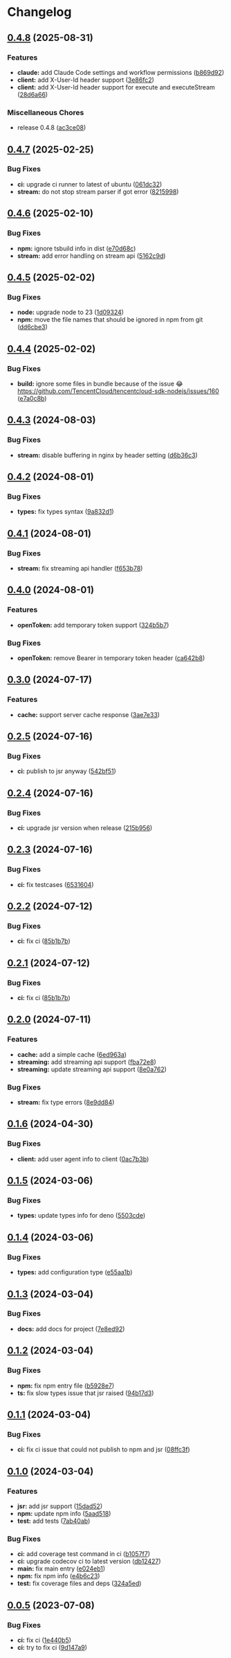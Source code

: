 # Changelog

## [0.4.8](https://github.com/PromptPal/node-sdk/compare/v0.4.7...v0.4.8) (2025-08-31)


### Features

* **claude:** add Claude Code settings and workflow permissions ([b869d92](https://github.com/PromptPal/node-sdk/commit/b869d92652ba7b1d2b8853f6e3c616e289b62e35))
* **client:** add X-User-Id header support ([3e86fc2](https://github.com/PromptPal/node-sdk/commit/3e86fc2fda5bfb3f443d4551c6d28663743d6887))
* **client:** add X-User-Id header support for execute and executeStream ([28d6a66](https://github.com/PromptPal/node-sdk/commit/28d6a665357d665349985dec8a1d54182cd2ca44))


### Miscellaneous Chores

* release 0.4.8 ([ac3ce08](https://github.com/PromptPal/node-sdk/commit/ac3ce08edc3fe2b5abdbd99a7d821a7665cba3fa))

## [0.4.7](https://github.com/PromptPal/node-sdk/compare/v0.4.6...v0.4.7) (2025-02-25)


### Bug Fixes

* **ci:** upgrade ci runner to latest of ubuntu ([061dc32](https://github.com/PromptPal/node-sdk/commit/061dc3227256163b83455f4192a83c6f2166e500))
* **stream:** do not stop stream parser if got error ([8215998](https://github.com/PromptPal/node-sdk/commit/8215998d0f6d0200cbb1a15171e066a03dad3234))

## [0.4.6](https://github.com/PromptPal/node-sdk/compare/v0.4.5...v0.4.6) (2025-02-10)


### Bug Fixes

* **npm:** ignore tsbuild info in dist ([e70d68c](https://github.com/PromptPal/node-sdk/commit/e70d68c07a07a5e8922d8bba544466912b5aa273))
* **stream:** add error handling on stream api ([5162c9d](https://github.com/PromptPal/node-sdk/commit/5162c9dabecb70c7dacddf9f0ce12c3ac3fec9a5))

## [0.4.5](https://github.com/PromptPal/node-sdk/compare/v0.4.4...v0.4.5) (2025-02-02)


### Bug Fixes

* **node:** upgrade node to 23 ([1d09324](https://github.com/PromptPal/node-sdk/commit/1d09324be0746d2dc0d2cab1854f2a8d41897245))
* **npm:** move the file names that should be ignored in npm from git ([dd6cbe3](https://github.com/PromptPal/node-sdk/commit/dd6cbe3281350aeb925eb8d034882501f0185e11))

## [0.4.4](https://github.com/PromptPal/node-sdk/compare/v0.4.3...v0.4.4) (2025-02-02)


### Bug Fixes

* **build:** ignore some files in bundle because of the issue 😂 https://github.com/TencentCloud/tencentcloud-sdk-nodejs/issues/160 ([e7a0c8b](https://github.com/PromptPal/node-sdk/commit/e7a0c8b4625c32284c45646f5565577ce327349c))

## [0.4.3](https://github.com/PromptPal/node-sdk/compare/v0.4.2...v0.4.3) (2024-08-03)


### Bug Fixes

* **stream:** disable buffering in nginx by header setting ([d6b36c3](https://github.com/PromptPal/node-sdk/commit/d6b36c38af4d15fac96af85a84381b70599a9852))

## [0.4.2](https://github.com/PromptPal/node-sdk/compare/v0.4.1...v0.4.2) (2024-08-01)


### Bug Fixes

* **types:** fix types syntax ([9a832d1](https://github.com/PromptPal/node-sdk/commit/9a832d12588c88501317b72395b062065b82802a))

## [0.4.1](https://github.com/PromptPal/node-sdk/compare/v0.4.0...v0.4.1) (2024-08-01)


### Bug Fixes

* **stream:** fix streaming api handler ([f653b78](https://github.com/PromptPal/node-sdk/commit/f653b7842e348d246fa940859a77534d3df125c2))

## [0.4.0](https://github.com/PromptPal/node-sdk/compare/v0.3.0...v0.4.0) (2024-08-01)


### Features

* **openToken:** add temporary token support ([324b5b7](https://github.com/PromptPal/node-sdk/commit/324b5b795f386d060d57f5d13ebc2b97cf85b4e5))


### Bug Fixes

* **openToken:** remove Bearer in temporary token header ([ca642b8](https://github.com/PromptPal/node-sdk/commit/ca642b8cdfe2cf861ed6e67a6eb6d3bc1c17d287))

## [0.3.0](https://github.com/PromptPal/node-sdk/compare/v0.2.5...v0.3.0) (2024-07-17)


### Features

* **cache:** support server cache response ([3ae7e33](https://github.com/PromptPal/node-sdk/commit/3ae7e33508b7e71871d587d17bd75846bf6ec2e4))

## [0.2.5](https://github.com/PromptPal/node-sdk/compare/v0.2.4...v0.2.5) (2024-07-16)


### Bug Fixes

* **ci:** publish to jsr anyway ([542bf51](https://github.com/PromptPal/node-sdk/commit/542bf5163617b6dbf7d371d8102a67087e145e3b))

## [0.2.4](https://github.com/PromptPal/node-sdk/compare/v0.2.3...v0.2.4) (2024-07-16)


### Bug Fixes

* **ci:** upgrade jsr version when release ([215b956](https://github.com/PromptPal/node-sdk/commit/215b956366d0afa3c70908d664066db40514a8ed))

## [0.2.3](https://github.com/PromptPal/node-sdk/compare/v0.2.2...v0.2.3) (2024-07-16)


### Bug Fixes

* **ci:** fix testcases ([6531604](https://github.com/PromptPal/node-sdk/commit/6531604e635e9960eac22bcd1bc754db500de78c))

## [0.2.2](https://github.com/PromptPal/node-sdk/compare/v0.2.1...v0.2.2) (2024-07-12)


### Bug Fixes

* **ci:** fix ci ([85b1b7b](https://github.com/PromptPal/node-sdk/commit/85b1b7bd390a5ecb6cc99bf289d1f1db98251fff))

## [0.2.1](https://github.com/PromptPal/node-sdk/compare/v0.2.0...v0.2.1) (2024-07-12)


### Bug Fixes

* **ci:** fix ci ([85b1b7b](https://github.com/PromptPal/node-sdk/commit/85b1b7bd390a5ecb6cc99bf289d1f1db98251fff))

## [0.2.0](https://github.com/PromptPal/node-sdk/compare/v0.1.6...v0.2.0) (2024-07-11)


### Features

* **cache:** add a simple cache ([6ed963a](https://github.com/PromptPal/node-sdk/commit/6ed963a0d8dd8482e584392ca147851dbea561b4))
* **streaming:** add streaming api support ([fba72e8](https://github.com/PromptPal/node-sdk/commit/fba72e89128461416e807951603d3418fa56f084))
* **streaming:** update streaming api support ([8e0a762](https://github.com/PromptPal/node-sdk/commit/8e0a762fc27f6c1b19fe343ace5e4977dd5592da))


### Bug Fixes

* **stream:** fix type errors ([8e9dd84](https://github.com/PromptPal/node-sdk/commit/8e9dd84c6a1459cb139ddc4e8079b390f6dd23d5))

## [0.1.6](https://github.com/PromptPal/node-sdk/compare/v0.1.5...v0.1.6) (2024-04-30)


### Bug Fixes

* **client:** add user agent info to client ([0ac7b3b](https://github.com/PromptPal/node-sdk/commit/0ac7b3b37c8efb7319a644a443c26274dbe6744d))

## [0.1.5](https://github.com/PromptPal/node-sdk/compare/v0.1.4...v0.1.5) (2024-03-06)


### Bug Fixes

* **types:** update types info for deno ([5503cde](https://github.com/PromptPal/node-sdk/commit/5503cdefeed46df80a0da711d95c500fd6642ddf))

## [0.1.4](https://github.com/PromptPal/node-sdk/compare/v0.1.3...v0.1.4) (2024-03-06)


### Bug Fixes

* **types:** add configuration type ([e55aa1b](https://github.com/PromptPal/node-sdk/commit/e55aa1b1aa8a654fac21664445ce117d708ca8b8))

## [0.1.3](https://github.com/PromptPal/node-sdk/compare/v0.1.2...v0.1.3) (2024-03-04)


### Bug Fixes

* **docs:** add docs for project ([7e8ed92](https://github.com/PromptPal/node-sdk/commit/7e8ed92242d3478f0ebb1f1eec7003e5ea1a7cb5))

## [0.1.2](https://github.com/PromptPal/node-sdk/compare/v0.1.1...v0.1.2) (2024-03-04)


### Bug Fixes

* **npm:** fix npm entry file ([b5928e7](https://github.com/PromptPal/node-sdk/commit/b5928e7dbbd154f2cafc341a45f86b346b207f4e))
* **ts:** fix slow types issue that jsr raised ([94b17d3](https://github.com/PromptPal/node-sdk/commit/94b17d336c708f6263effbe6d877c148ce58a73c))

## [0.1.1](https://github.com/PromptPal/node-sdk/compare/v0.1.0...v0.1.1) (2024-03-04)


### Bug Fixes

* **ci:** fix ci issue that could not publish to npm and jsr ([08ffc3f](https://github.com/PromptPal/node-sdk/commit/08ffc3fe490f51ba9bd1359515099ae6bc116f6a))

## [0.1.0](https://github.com/PromptPal/node-sdk/compare/v0.0.5...v0.1.0) (2024-03-04)


### Features

* **jsr:** add jsr support ([15dad52](https://github.com/PromptPal/node-sdk/commit/15dad520c508a3bef5121807506ac39ff425591b))
* **npm:** update npm info ([5aad518](https://github.com/PromptPal/node-sdk/commit/5aad518d66e0e4be89af4ae66b8bb3b3c023484f))
* **test:** add tests ([7ab40ab](https://github.com/PromptPal/node-sdk/commit/7ab40abdec29589c1909bd9d76ed0d4652b6bc46))


### Bug Fixes

* **ci:** add coverage test command in ci ([b1057f7](https://github.com/PromptPal/node-sdk/commit/b1057f7061bea29911bf83bbca49295a54a6fede))
* **ci:** upgrade codecov ci to latest version ([db12427](https://github.com/PromptPal/node-sdk/commit/db124277b03c61db5af2c6ff1e6189a1a6bec44e))
* **main:** fix main entry ([e024eb1](https://github.com/PromptPal/node-sdk/commit/e024eb18409144af9964e5da62a40c3dbcdb650d))
* **npm:** fix npm info ([e4b6c23](https://github.com/PromptPal/node-sdk/commit/e4b6c23f2b67b9f21b4afb52455352141e75dbb7))
* **test:** fix coverage files and deps ([324a5ed](https://github.com/PromptPal/node-sdk/commit/324a5ed962c93f9f7c164d4b63da2c483eb7a59b))

## [0.0.5](https://github.com/PromptPal/node-sdk/compare/v0.0.4...v0.0.5) (2023-07-08)


### Bug Fixes

* **ci:** fix ci ([1e440b5](https://github.com/PromptPal/node-sdk/commit/1e440b5427c5904d1fad04b075380861303c3ae6))
* **ci:** try to fix ci ([9d147a9](https://github.com/PromptPal/node-sdk/commit/9d147a9cc63c77c91ee49b3656c757dd0c430784))
